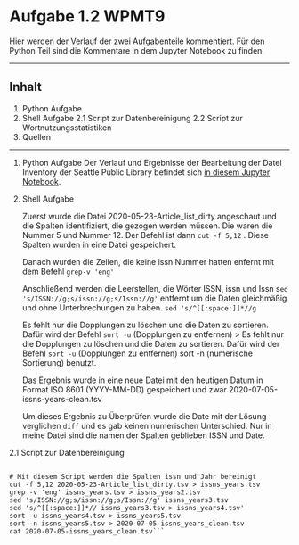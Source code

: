 # Aufgabe 1.2 WPMT9
Hier werden der Verlauf der zwei Aufgabenteile kommentiert. Für den Python Teil sind die Kommentare in dem Jupyter Notebook zu finden.

-----

## Inhalt
1. Python Aufgabe
2. Shell Aufgabe
2.1 Script zur Datenbereinigung
2.2 Script zur Wortnutzungsstatistiken
3. Quellen
------

1. Python Aufgabe
Der Verlauf und Ergebnisse der Bearbeitung der Datei Inventory der Seattle Public Library befindet sich [in diesem Jupyter Notebook](https://github.com/monalto/WPMT9.2/blob/master/Inventur%20der%20Seattle%20Public%20Library.ipynb).

2. Shell Aufgabe
 
    Zuerst wurde die Datei 2020-05-23-Article_list_dirty angeschaut und die Spalten identifiziert, die gezogen werden müssen. Die waren die Nummer 5 und Nummer 12. Der Befehl ist dann ```cut -f 5,12``` . Diese Spalten wurden in eine Datei gespeichert.

    Danach wurden die Zeilen, die keine issn Nummer hatten enfernt mit dem Befehl ```grep-v 'eng'```

    Anschließend werden die Leerstellen, die Wörter ISSN, issn und Issn s```ed 's/ISSN://g;s/issn://g;s/Issn://g'``` entfernt um die Daten gleichmäßig und ohne Unterbrechungen zu haben. ```sed 's/^[[:space:]]*//g```

    Es fehlt nur die Dopplungen zu löschen und die Daten zu sortieren. Dafür wird der Befehl ```sort -u``` (Dopplungen zu entfernen) > Es fehlt nur die Dopplungen zu löschen und die Daten zu sortieren. Dafür wird der Befehl ```sort -u``` (Dopplungen zu entfernen) sort -n (numerische Sortierung) benutzt.

    Das Ergebnis wurde in eine neue Datei mit den heutigen Datum in Format ISO 8601 (YYYY-MM-DD) gespeichert und zwar 2020-07-05-issns-years-clean.tsv

    Um dieses Ergebnis zu Überprüfen wurde die Date mit der Lösung verglichen ```diff``` und es gab keinen numerischen Unterschied. Nur in meine Datei sind die namen der Spalten geblieben ISSN und Date.

2.1 Script zur Datenbereinigung
```#!/bin/bash

# Mit diesem Script werden die Spalten issn und Jahr bereinigt
cut -f 5,12 2020-05-23-Article_list_dirty.tsv > issns_years.tsv
grep -v 'eng' issns_years.tsv > issns_years2.tsv
sed 's/ISSN://g;s/issn://g;s/Issn://g' issns_years3.tsv
sed 's/^[[:space:]]*// issns_years3.tsv > issns_years4.tsv'
sort -u issns_years4.tsv > issns_years5.tsv
sort -n issns_years5.tsv > 2020-07-05-issns_years_clean.tsv
cat 2020-07-05-issns_years_clean.tsv```
